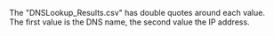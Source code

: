 The "DNSLookup_Results.csv" has double quotes around each value. <br />
The first value is the DNS name, the second value the IP address.